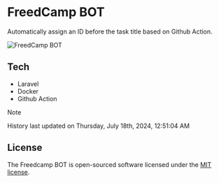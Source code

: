 # FreedCamp BOT

Automatically assign an ID before the task title based on Github Action.

![FreedCamp BOT](https://repository-images.githubusercontent.com/737932867/7d34798b-2680-471c-b089-a78a718d3d6a)

## Tech

- Laravel
- Docker
- Github Action

> [!NOTE]  
> History last updated on Thursday, July 18th, 2024, 12:51:04 AM

## License

The Freedcamp BOT is open-sourced software licensed under the [MIT license](https://opensource.org/licenses/MIT).
